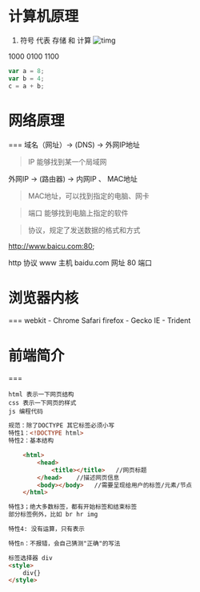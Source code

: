 # 计算机原理

1. 符号 代表 存储 和 计算 ![timg](./img/timg.jpg)

  1000 0100 1100

```javascript
var a = 8;
var b = 4;
c = a + b;
```

# 网络原理
===
域名（网址）-> (DNS) -> 外网IP地址
> IP 能够找到某一个局域网

外网IP -> (路由器) -> 内网IP 、 MAC地址
> MAC地址，可以找到指定的电脑、网卡

> 端口 能够找到电脑上指定的软件

> 协议，规定了发送数据的格式和方式

http://www.baicu.com:80;

http 协议
www 主机
baidu.com 网址
80 端口

# 浏览器内核
===
webkit - Chrome Safari
firefox - Gecko
IE - Trident

# 前端简介
===
```front-end
html 表示一下网页结构
css 表示一下网页的样式
js 编程代码
```

```html
规范：除了DOCTYPE 其它标签必须小写
特性1：<!DOCTYPE html>
特性2：基本结构

    <html>
        <head>
            <title></title>   //网页标题
        </head>    //描述网页信息
        <body></body>   //需要呈现给用户的标签/元素/节点
    </html>

特性3；绝大多数标签，都有开始标签和结束标签
部分标签例外，比如 br hr img

特性4: 没有运算，只有表示

特性n：不报错，会自己猜测"正确"的写法
```

```html
标签选择器 div
<style>
    div{}
</style>
```
